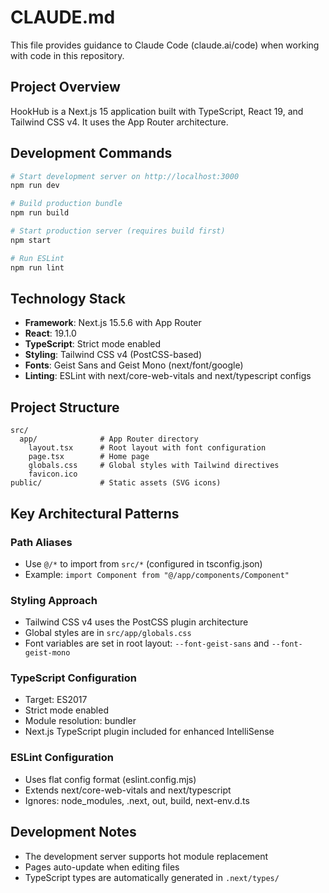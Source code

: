 # CLAUDE.md

This file provides guidance to Claude Code (claude.ai/code) when working with code in this repository.

## Project Overview

HookHub is a Next.js 15 application built with TypeScript, React 19, and Tailwind CSS v4. It uses the App Router architecture.

## Development Commands

```bash
# Start development server on http://localhost:3000
npm run dev

# Build production bundle
npm run build

# Start production server (requires build first)
npm start

# Run ESLint
npm run lint
```

## Technology Stack

- **Framework**: Next.js 15.5.6 with App Router
- **React**: 19.1.0
- **TypeScript**: Strict mode enabled
- **Styling**: Tailwind CSS v4 (PostCSS-based)
- **Fonts**: Geist Sans and Geist Mono (next/font/google)
- **Linting**: ESLint with next/core-web-vitals and next/typescript configs

## Project Structure

```
src/
  app/              # App Router directory
    layout.tsx      # Root layout with font configuration
    page.tsx        # Home page
    globals.css     # Global styles with Tailwind directives
    favicon.ico
public/             # Static assets (SVG icons)
```

## Key Architectural Patterns

### Path Aliases
- Use `@/*` to import from `src/*` (configured in tsconfig.json)
- Example: `import Component from "@/app/components/Component"`

### Styling Approach
- Tailwind CSS v4 uses the PostCSS plugin architecture
- Global styles are in `src/app/globals.css`
- Font variables are set in root layout: `--font-geist-sans` and `--font-geist-mono`

### TypeScript Configuration
- Target: ES2017
- Strict mode enabled
- Module resolution: bundler
- Next.js TypeScript plugin included for enhanced IntelliSense

### ESLint Configuration
- Uses flat config format (eslint.config.mjs)
- Extends next/core-web-vitals and next/typescript
- Ignores: node_modules, .next, out, build, next-env.d.ts

## Development Notes

- The development server supports hot module replacement
- Pages auto-update when editing files
- TypeScript types are automatically generated in `.next/types/`
